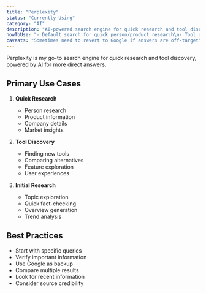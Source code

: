 ```yaml
---
title: "Perplexity"
status: "Currently Using"
category: "AI"
description: "AI-powered search engine for quick research and tool discovery"
howToUse: "- Default search for quick person/product research\n- Tool discovery ('What tool does XYZ?')\n- Initial research queries"
caveats: "Sometimes need to revert to Google if answers are off-target"
---
```


Perplexity is my go-to search engine for quick research and tool discovery, powered by AI for more direct answers.

## Primary Use Cases

1. **Quick Research**
   - Person research
   - Product information
   - Company details
   - Market insights

2. **Tool Discovery**
   - Finding new tools
   - Comparing alternatives
   - Feature exploration
   - User experiences

3. **Initial Research**
   - Topic exploration
   - Quick fact-checking
   - Overview generation
   - Trend analysis

## Best Practices

- Start with specific queries
- Verify important information
- Use Google as backup
- Compare multiple results
- Look for recent information
- Consider source credibility 